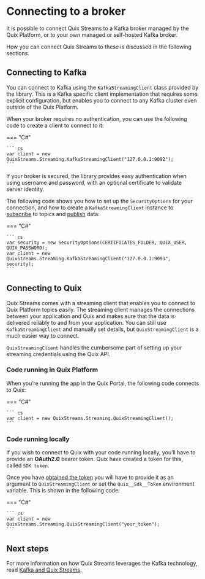 # Connecting to a broker

It is possible to connect Quix Streams to a Kafka broker managed by the Quix Platform, or to your own managed or self-hosted Kafka broker.

How you can connect Quix Streams to these is discussed in the following sections.

## Connecting to Kafka

You can connect to Kafka using the `KafkaStreamingClient` class provided by the library. This is a Kafka specific client implementation that requires some explicit configuration, but enables you to connect to any Kafka cluster even outside of the Quix Platform.

When your broker requires no authentication, you can use the following code to create a client to connect to it:

=== "C\#"
	
	``` cs
	var client = new QuixStreams.Streaming.KafkaStreamingClient("127.0.0.1:9092");
	```

If your broker is secured, the library provides easy authentication when using username and password, with an optional certificate to validate server identity. 

The following code shows you how to set up the `SecurityOptions` for your connection, and how to create a `KafkaStreamingClient` instance to [subscribe](subscribe.md) to topics and [publish](publish.md) data:
        
=== "C\#"
	
	``` cs
	var security = new SecurityOptions(CERTIFICATES_FOLDER, QUIX_USER, QUIX_PASSWORD);
	var client = new QuixStreams.Streaming.KafkaStreamingClient("127.0.0.1:9093", security);
	```

## Connecting to Quix

Quix Streams comes with a streaming client that enables you to connect to Quix Platform topics easily. The streaming client manages the connections between your application and Quix and makes sure that the data is delivered reliably to and from your application. You can still use `KafkaStreamingClient` and manually set details, but `QuixStreamingClient` is a much easier way to connect.

`QuixStreamingClient` handles the cumbersome part of setting up your streaming credentials using the Quix API. 

### Code running in Quix Platform

When you’re running the app in the Quix Portal, the following code connects to Quix:

=== "C\#"
    
    ``` cs
    var client = new QuixStreams.Streaming.QuixStreamingClient();
    ```

### Code running locally

If you wish to connect to Quix with your code running locally, you’ll have to provide an **OAuth2.0** bearer token. Quix have created a token for this, called `SDK token`. 

Once you have [obtained the token](https://quix.io/docs/platform/how-to/streaming-token.html) you will have to provide it as an argument to `QuixStreamingClient` or set the `Quix__Sdk__Token` environment variable. This is shown in the following code:

=== "C\#"
    
    ``` cs
    var client = new QuixStreams.Streaming.QuixStreamingClient("your_token");
    ```

## Next steps

For more information on how Quix Streams leverages the Kafka technology, read [Kafka and Quix Streams](kafka.md).
